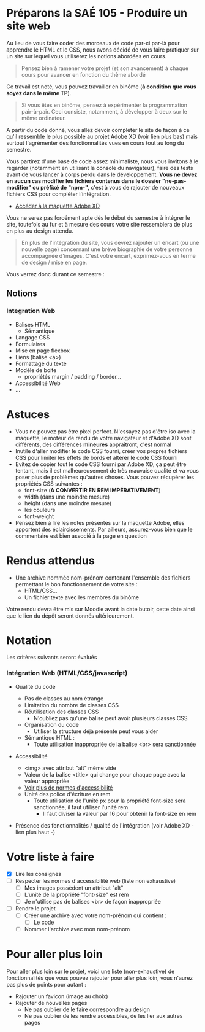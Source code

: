 # Préparons la SAÉ 105 - Produire un site web

Au lieu de vous faire coder des morceaux de code par-ci par-là pour apprendre le HTML et le CSS, nous avons décidé de vous faire pratiquer sur un site sur lequel vous utiliserez les notions abordées en cours.

> Pensez bien à ramener votre projet (et son avancement) à chaque cours pour avancer en fonction du thème abordé

Ce travail est noté, vous pouvez travailler en binôme (**à condition que vous soyez dans le même TP**). 

> Si vous êtes en binôme, pensez à expérimenter la programmation pair-à-pair. Ceci consiste, notamment, à développer à deux sur le même ordinateur.

A partir du code donné, vous allez devoir compléter le site de façon à ce qu'il ressemble le plus possible au projet Adobe XD (voir lien plus bas) mais surtout l'agrémenter des fonctionnalités vues en cours tout au long du semestre.

Vous partirez d'une base de code assez minimaliste, nous vous invitons à le regarder (notamment en utilisant la console du navigateur), faire des tests avant de vous lancer à corps perdu dans le développement. **Vous ne devez en aucun cas modifier les fichiers contenus dans le dossier "ne-pas-modifier" ou préfixé de "npm-",** c'est à vous de rajouter de nouveaux fichiers CSS pour compléter l'intégration.

- [Accéder à la maquette Adobe XD](https://xd.adobe.com/view/0fba5fee-dd79-4d0e-b45a-9f15d3fe18d2-5ae9/)

Vous ne serez pas forcément apte dès le début du semestre à intégrer le site, toutefois au fur et à mesure des cours votre site ressemblera de plus en plus au design attendu. 

> En plus de l'intégration du site, vous devrez rajouter un encart (ou une nouvelle page) concernant une brève biographie de votre personne accompagnée d'images. C'est votre encart, exprimez-vous en terme de design / mise en page.

Vous verrez donc durant ce semestre :

## Notions

### Integration Web
- Balises HTML
  - Sémantique
- Langage CSS
- Formulaires
- Mise en page flexbox
- Liens (balise &lt;a>)
- Formattage du texte
- Modèle de boite
  - propriétés margin / padding / border...
- Accessibilité Web
- ...

# Astuces
- Vous ne pouvez pas être pixel perfect. N'essayez pas d'être iso avec la maquette, le moteur de rendu de votre navigateur et d'Adobe XD sont différents, des différences **mineures** appraîtront, c'est normal
- Inutile d'aller modifier le code CSS fourni, créer vos propres fichiers CSS pour limiter les effets de bords et altérer le code CSS fourni
- Evitez de copier tout le code CSS fourni par Adobe XD, ça peut être tentant, mais il est malheureusement de très mauvaise qualité et va vous poser plus de problèmes qu'autres choses. Vous pouvez récupérer les propriétés CSS suivantes :
  - font-size (**A CONVERTIR EN REM IMPÉRATIVEMENT**)
  - width (dans une moindre mesure)
  - height (dans une moindre mesure)
  - les couleurs
  - font-weight
- Pensez bien à lire les notes présentes sur la maquette Adobe, elles apportent des éclaircissements. Par ailleurs, assurez-vous bien que le commentaire est bien associé à la page en question

# Rendus attendus
- Une archive nommée nom-prénom contenant l'ensemble des fichiers permettant le bon fonctionnement de votre site :
  - HTML/CSS...
  - Un fichier texte avec les membres du binôme

Votre rendu devra être mis sur Moodle avant la date butoir, cette date ainsi que le lien du dépôt seront donnés ultérieurement.

# Notation
Les critères suivants seront évalués 
### Intégration Web (HTML/CSS/javascript)

- Qualité du code
  - Pas de classes au nom étrange
  - Limitation du nombre de classes CSS
  - Réutilisation des classes CSS
    - N'oubliez pas qu'une balise peut avoir plusieurs classes CSS
  - Organisation du code
    - Utiliser la structure déjà présente peut vous aider
  - Sémantique HTML :
    - Toute utilisation inappropriée de la balise &lt;br> sera sanctionnée
    
- Accessibilité
  - &lt;img> avec attribut "alt" même vide
  - Valeur de la balise &lt;title> qui change pour chaque page avec la valeur appropriée
  - [Voir plus de normes d'accessibilité](https://www.accede-web.com/notices/html-et-css/)
  - Unité des police d'écriture en rem
    - Toute utilisation de l'unité px pour la propriété font-size sera sanctionnée, il faut utiliser l'unité rem.
      - Il faut diviser la valeur par 16 pour obtenir la font-size en rem
- Présence des fonctionnalités / qualité de l'intégration (voir Adobe XD - lien plus haut -)


# Votre liste à faire
- [x] Lire les consignes
- [ ] Respecter les normes d'accessibilité web (liste non exhaustive)
  - [ ] Mes images possèdent un attribut "alt"
  - [ ] L'unité de la propriété "font-size" est rem
  - [ ] Je n'utilise pas de balises &lt;br> de façon inappropriée
- [ ] Rendre le projet
  - [ ] Créer une archive avec votre nom-prénom qui contient :
    - [ ] Le code
  - [ ] Nommer l'archive avec mon nom-prénom

# Pour aller plus loin
Pour aller plus loin sur le projet, voici une liste (non-exhaustive) de fonctionnalités que vous pouvez rajouter pour aller plus loin, vous n'aurez pas plus de points pour autant :
- Rajouter un favicon (image au choix)
- Rajouter de nouvelles pages
  - Ne pas oublier de le faire correspondre au design
  - Ne pas oublier de les rendre accessibles, de les lier aux autres pages


